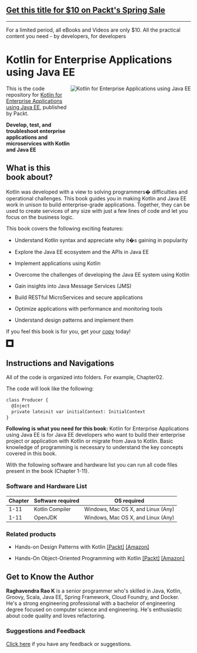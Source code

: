 ## [Get this title for $10 on Packt's Spring Sale](https://www.packt.com/B10075?utm_source=github&utm_medium=packt-github-repo&utm_campaign=spring_10_dollar_2022)
-----
For a limited period, all eBooks and Videos are only $10. All the practical content you need \- by developers, for developers

# Kotlin for Enterprise Applications using Java EE

<a href="https://www.packtpub.com/application-development/kotlin-enterprise-applications-using-java-ee?utm_source=github&utm_medium=repository&utm_campaign=9781788997270 "><img src="https://d255esdrn735hr.cloudfront.net/sites/default/files/imagecache/ppv4_main_book_cover/B10075.png" alt="Kotlin for Enterprise Applications using Java EE" height="256px" align="right"></a>

This is the code repository for [Kotlin for Enterprise Applications using Java EE](https://www.packtpub.com/application-development/kotlin-enterprise-applications-using-java-ee?utm_source=github&utm_medium=repository&utm_campaign=9781788997270 ), published by Packt.

**Develop, test, and troubleshoot enterprise applications and microservices with Kotlin and Java EE**

## What is this book about?
Kotlin was developed with a view to solving programmers� difficulties and operational challenges. This book guides you in making Kotlin and Java EE work in unison to build enterprise-grade applications. Together, they can be used to create services of any size with just a few lines of code and let you focus on the business logic.

This book covers the following exciting features:
* Understand Kotlin syntax and appreciate why it�s gaining in popularity

* Explore the Java EE ecosystem and the APIs in Java EE

* Implement applications using Kotlin

* Overcome the challenges of developing the Java EE system using Kotlin

* Gain insights into Java Message Services (JMS)

* Build RESTful MicroServices and secure applications

* Optimize applications with performance and monitoring tools

* Understand design patterns and implement them 

If you feel this book is for you, get your [copy](https://www.amazon.com/dp/1788997271) today!

<a href="https://www.packtpub.com/?utm_source=github&utm_medium=banner&utm_campaign=GitHubBanner"><img src="https://raw.githubusercontent.com/PacktPublishing/GitHub/master/GitHub.png" 
alt="https://www.packtpub.com/" border="5" /></a>

## Instructions and Navigations
All of the code is organized into folders. For example, Chapter02.

The code will look like the following:
```
class Producer {
  @Inject
  private lateinit var initialContext: InitialContext
}
```

**Following is what you need for this book:**
Kotlin for Enterprise Applications using Java EE is for Java EE developers who want to build their enterprise project or application with Kotlin or migrate from Java to Kotlin. Basic knowledge of programming is necessary to understand the key concepts covered in this book.

With the following software and hardware list you can run all code files present in the book (Chapter 1-11).
### Software and Hardware List
| Chapter  | Software required                    | OS required                         |
| -------- | ------------------------------------ | ----------------------------------- |
| 1-11     | Kotlin Compiler                      | Windows, Mac OS X, and Linux (Any)  |
| 1-11     | OpenJDK                              | Windows, Mac OS X, and Linux (Any)  |

### Related products
* Hands-on Design Patterns with Kotlin [[Packt]](https://www.packtpub.com/application-development/hands-design-patterns-kotlin?utm_source=github&utm_medium=repository&utm_campaign=9781788998017 ) [[Amazon]](https://www.amazon.com/dp/1788998014)

* Hands-On Object-Oriented Programming with Kotlin [[Packt]](https://www.packtpub.com/application-development/hands-object-oriented-programming-kotlin?utm_source=github&utm_medium=repository&utm_campaign=9781789617726 ) [[Amazon]](https://www.amazon.com/dp/1789617723)

## Get to Know the Author
**Raghavendra Rao K**
 is a senior programmer who's skilled in Java, Kotlin, Groovy, Scala, Java EE, Spring Framework, Cloud Foundry, and Docker. He's a strong engineering professional with a bachelor of engineering degree focused on computer science and engineering. He's enthusiastic about code quality and loves refactoring.


### Suggestions and Feedback
[Click here](https://docs.google.com/forms/d/e/1FAIpQLSdy7dATC6QmEL81FIUuymZ0Wy9vH1jHkvpY57OiMeKGqib_Ow/viewform) if you have any feedback or suggestions.


